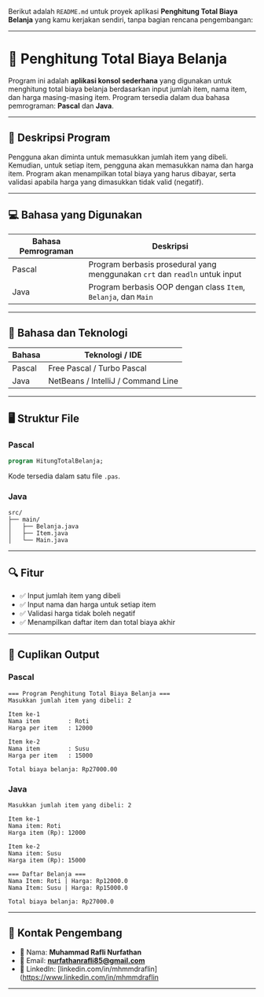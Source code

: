 Berikut adalah `README.md` untuk proyek aplikasi **Penghitung Total Biaya Belanja** yang kamu kerjakan sendiri, tanpa bagian rencana pengembangan:

---

# 🛒 Penghitung Total Biaya Belanja

Program ini adalah **aplikasi konsol sederhana** yang digunakan untuk menghitung total biaya belanja berdasarkan input jumlah item, nama item, dan harga masing-masing item. Program tersedia dalam dua bahasa pemrograman: **Pascal** dan **Java**.

---

## 📜 Deskripsi Program

Pengguna akan diminta untuk memasukkan jumlah item yang dibeli. Kemudian, untuk setiap item, pengguna akan memasukkan nama dan harga item. Program akan menampilkan total biaya yang harus dibayar, serta validasi apabila harga yang dimasukkan tidak valid (negatif).

---

## 💻 Bahasa yang Digunakan

| Bahasa Pemrograman | Deskripsi                                                                   |
| ------------------ | --------------------------------------------------------------------------- |
| Pascal             | Program berbasis prosedural yang menggunakan `crt` dan `readln` untuk input |
| Java               | Program berbasis OOP dengan class `Item`, `Belanja`, dan `Main`             |

---

## 🧰 Bahasa dan Teknologi

| Bahasa | Teknologi / IDE                    |
| ------ | ---------------------------------- |
| Pascal | Free Pascal / Turbo Pascal         |
| Java   | NetBeans / IntelliJ / Command Line |

---

## 🖥️ Struktur File

### Pascal

```pascal
program HitungTotalBelanja;
```

Kode tersedia dalam satu file `.pas`.

### Java

```text
src/
├── main/
│   ├── Belanja.java
│   ├── Item.java
│   └── Main.java
```

---

## 🔍 Fitur

* ✅ Input jumlah item yang dibeli
* ✅ Input nama dan harga untuk setiap item
* ✅ Validasi harga tidak boleh negatif
* ✅ Menampilkan daftar item dan total biaya akhir

---

## 🧾 Cuplikan Output

### Pascal

```text
=== Program Penghitung Total Biaya Belanja ===
Masukkan jumlah item yang dibeli: 2

Item ke-1
Nama item        : Roti
Harga per item   : 12000

Item ke-2
Nama item        : Susu
Harga per item   : 15000

Total biaya belanja: Rp27000.00
```

### Java

```text
Masukkan jumlah item yang dibeli: 2

Item ke-1
Nama item: Roti
Harga item (Rp): 12000

Item ke-2
Nama item: Susu
Harga item (Rp): 15000

=== Daftar Belanja ===
Nama Item: Roti | Harga: Rp12000.0
Nama Item: Susu | Harga: Rp15000.0

Total biaya belanja: Rp27000.0
```

---

## 📇 Kontak Pengembang

- 👤 Nama: **Muhammad Rafli Nurfathan**  
- 📧 Email: **nurfathanrafli85@gmail.com**  
- 🔗 LinkedIn: [linkedin.com/in/mhmmdraflin](https://www.linkedin.com/in/mhmmdraflin

---
